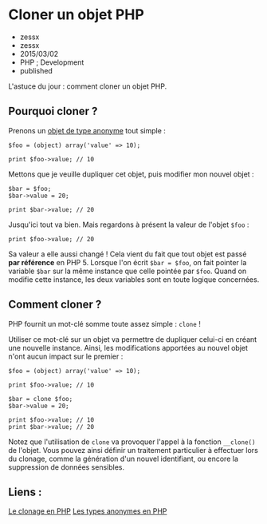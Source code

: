 # Cloner un objet PHP
- zessx
- zessx
- 2015/03/02
- PHP ; Development
- published

L'astuce du jour : comment cloner un objet PHP.

## Pourquoi cloner ?

Prenons un [objet de type anonyme](http://blog.smarchal.com/types-anonymes-en-php) tout simple :

	$foo = (object) array('value' => 10);

	print $foo->value; // 10

Mettons que je veuille dupliquer cet objet, puis modifier mon nouvel objet :

	$bar = $foo;
	$bar->value = 20;

	print $bar->value; // 20

Jusqu'ici tout va bien. Mais regardons à présent la valeur de l'objet `$foo` :

	print $foo->value; // 20

Sa valeur a elle aussi changé ! Cela vient du fait que tout objet est passé **par référence** en PHP 5. Lorsque l'on écrit `$bar = $foo`, on fait pointer la variable `$bar` sur la même instance que celle pointée par `$foo`. Quand on modifie cette instance, les deux variables sont en toute logique concernées.

## Comment cloner ?

PHP fournit un mot-clé somme toute assez simple : `clone` !

Utiliser ce mot-clé sur un objet va permettre de dupliquer celui-ci en créant une nouvelle instance. Ainsi, les modifications apportées au nouvel objet n'ont aucun impact sur le premier :

	$foo = (object) array('value' => 10);

	print $foo->value; // 10

	$bar = clone $foo;
	$bar->value = 20;

	print $foo->value; // 10
	print $bar->value; // 20

Notez que l'utilisation de `clone` va provoquer l'appel à la fonction `__clone()` de l'objet. Vous pouvez ainsi définir un traitement particulier à effectuer lors du clonage, comme la génération d'un nouvel identifiant, ou encore la suppression de données sensibles.

## Liens :
[Le clonage en PHP](http://php.net/manual/fr/language.oop5.cloning.php)
[Les types anonymes en PHP](http://blog.smarchal.com/types-anonymes-en-php)
